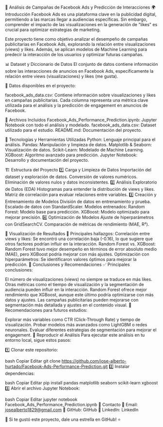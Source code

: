 📢 Análisis de Campañas de Facebook Ads y Predicción de Interacciones
🌍 Introducción
Facebook Ads es una plataforma clave en la publicidad digital, permitiendo a las marcas llegar a audiencias específicas. Sin embargo, comprender el impacto de las visualizaciones en la generación de "likes" es crucial para optimizar estrategias de marketing.

Este proyecto tiene como objetivo analizar el desempeño de campañas publicitarias en Facebook Ads, explorando la relación entre visualizaciones (views) y likes. Además, se aplican modelos de Machine Learning para predecir la interacción de los usuarios y optimizar futuras campañas.

📊 Dataset y Diccionario de Datos
El conjunto de datos contiene información sobre las interacciones de anuncios en Facebook Ads, específicamente la relación entre views (visualizaciones) y likes (me gusta).

📂 Datos disponibles en el proyecto:

facebook_ads_data.csv: Contiene información sobre visualizaciones y likes en campañas publicitarias.
Cada columna representa una métrica clave utilizada para el análisis y la predicción de engagement en anuncios de Facebook.

📂 Archivos Incluidos
Facebook_Ads_Performance_Prediction.ipynb: Jupyter Notebook con todo el análisis y modelado.
facebook_ads_data.csv: Dataset utilizado para el estudio.
README.md: Documentación del proyecto.

🤖 Tecnologías y Herramientas Utilizadas
Python: Lenguaje principal para el análisis.
Pandas: Manipulación y limpieza de datos.
Matplotlib & Seaborn: Visualización de datos.
Scikit-Learn: Modelado de Machine Learning.
XGBoost: Algoritmo avanzado para predicción.
Jupyter Notebook: Desarrollo y documentación del proyecto.

🏗️ Estructura del Proyecto
1️⃣ Carga y Limpieza de Datos
Importación del dataset y exploración de datos.
Conversión de valores numéricos.
Eliminación de valores nulos y datos inconsistentes.
2️⃣ Análisis Exploratorio de Datos (EDA)
Histogramas para entender la distribución de views y likes.
Matriz de correlación para evaluar relaciones entre variables.
3️⃣ Creación y Entrenamiento de Modelos
División de datos en entrenamiento y prueba.
Escalado de datos con StandardScaler.
Modelos entrenados:
Random Forest: Modelo base para predicción.
XGBoost: Modelo optimizado para mejorar precisión.
4️⃣ Optimización de Modelos
Ajuste de hiperparámetros con GridSearchCV.
Comparación de métricas de rendimiento (MAE, R²).

🎨 Visualización de Resultados
🔎 Principales hallazgos:
Correlación entre views y likes: Se encontró una correlación baja (-0.16), lo que sugiere que otros factores podrían influir en la interacción.
Random Forest vs. XGBoost: Random Forest tuvo mejor desempeño en términos de error absoluto medio (MAE), pero XGBoost podría mejorar con más ajustes.
Optimización con hiperparámetros: Se identificaron valores óptimos para mejorar la predicción.
🚀 Conclusiones y Recomendaciones
✅ Principales conclusiones:

El número de visualizaciones (views) no siempre se traduce en más likes. Otras métricas como el tiempo de visualización y la segmentación de audiencia pueden influir en la interacción.
Random Forest ofrece mejor rendimiento que XGBoost, aunque este último podría optimizarse con más datos y ajustes.
Las campañas publicitarias pueden mejorarse con segmentación más detallada y ajustes en el contenido visual.
🔹 Recomendaciones para futuros estudios:

Explorar más variables como CTR (Click-Through Rate) y tiempo de visualización.
Probar modelos más avanzados como LightGBM o redes neuronales.
Evaluar diferentes estrategias de segmentación para mejorar el engagement.
📑 Reproducir el Análisis
Para ejecutar este análisis en tu entorno local, sigue estos pasos:

1️⃣ Clonar este repositorio:

bash
Copiar
Editar
git clone https://github.com/jose-alberto-hurtado/Facebook-Ads-Performance-Prediction.git
2️⃣ Instalar dependencias:

bash
Copiar
Editar
pip install pandas matplotlib seaborn scikit-learn xgboost
3️⃣ Abrir el archivo Jupyter Notebook:

bash
Copiar
Editar
jupyter notebook Facebook_Ads_Performance_Prediction.ipynb
👥 Contacto
📧 Email: josealberto1829@gmail.com
🐍 GitHub: GitHub
💼 LinkedIn: LinkedIn

🌟 Si te gustó este proyecto, dale una estrella en GitHub! ⭐
